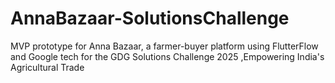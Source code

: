 # AnnaBazaar-SolutionsChallenge
MVP prototype for Anna Bazaar, a farmer-buyer platform using FlutterFlow and Google tech for the GDG Solutions Challenge 2025 ,Empowering India's Agricultural Trade
